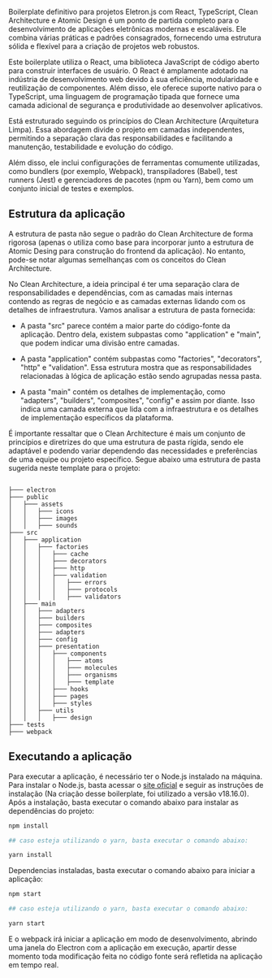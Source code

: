 Boilerplate definitivo para projetos Eletron.js com React, TypeScript, Clean Architecture e Atomic Design é um ponto de partida completo para o desenvolvimento de aplicações eletrônicas modernas e escaláveis. Ele combina várias práticas e padrões consagrados, fornecendo uma estrutura sólida e flexível para a criação de projetos web robustos.

Este boilerplate utiliza o React, uma biblioteca JavaScript de código aberto para construir interfaces de usuário. O React é amplamente adotado na indústria de desenvolvimento web devido à sua eficiência, modularidade e reutilização de componentes. Além disso, ele oferece suporte nativo para o TypeScript, uma linguagem de programação tipada que fornece uma camada adicional de segurança e produtividade ao desenvolver aplicativos.

Está estruturado seguindo os princípios do Clean Architecture (Arquitetura Limpa). Essa abordagem divide o projeto em camadas independentes, permitindo a separação clara das responsabilidades e facilitando a manutenção, testabilidade e evolução do código.

Além disso, ele inclui configurações de ferramentas comumente utilizadas, como bundlers (por exemplo, Webpack), transpiladores (Babel), test runners (Jest) e gerenciadores de pacotes (npm ou Yarn), bem como um conjunto inicial de testes e exemplos.

## Estrutura da aplicação

A estrutura de pasta não segue o padrão do Clean Architecture de forma rigorosa (apenas o utiliza como base para incorporar junto a estrutura de Atomic Desing para construção do frontend da aplicação). No entanto, pode-se notar algumas semelhanças com os conceitos do Clean Architecture.

No Clean Architecture, a ideia principal é ter uma separação clara de responsabilidades e dependências, com as camadas mais internas contendo as regras de negócio e as camadas externas lidando com os detalhes de infraestrutura. Vamos analisar a estrutura de pasta fornecida:

- A pasta "src" parece contém a maior parte do código-fonte da aplicação. Dentro dela, existem subpastas como "application" e "main", que podem indicar uma divisão entre camadas.

- A pasta "application" contém subpastas como "factories", "decorators", "http" e "validation". Essa estrutura mostra que as responsabilidades relacionadas à lógica de aplicação estão sendo agrupadas nessa pasta.

- A pasta "main" contém os detalhes de implementação, como "adapters", "builders", "composites", "config" e assim por diante. Isso indica uma camada externa que lida com a infraestrutura e os detalhes de implementação específicos da plataforma.

É importante ressaltar que o Clean Architecture é mais um conjunto de princípios e diretrizes do que uma estrutura de pasta rígida,  sendo ele adaptável e podendo variar dependendo das necessidades e preferências de uma equipe ou projeto específico. Segue abaixo uma estrutura de pasta sugerida neste template para o projeto:

```

├─── electron
├─── public
│   ├─── assets
│   │   ├─── icons
│   │   ├─── images
│   │   ├─── sounds
├─── src
│   ├─── application
│   │   ├─── factories
│   │   │   ├─── cache
│   │   │   ├─── decorators
│   │   │   ├─── http
│   │   │   ├─── validation
│   │   │   │   ├─── errors
│   │   │   │   ├─── protocols
│   │   │   │   ├─── validators
│   ├─── main
│   │   ├─── adapters
│   │   ├─── builders
│   │   ├─── composites
│   │   ├─── adapters
│   │   ├─── config
│   │   ├─── presentation
│   │   │   ├─── components
│   │   │   │   ├─── atoms
│   │   │   │   ├─── molecules
│   │   │   │   ├─── organisms
│   │   │   │   ├─── template
│   │   │   ├─── hooks
│   │   │   ├─── pages
│   │   │   ├─── styles
│   │   ├─── utils
│   │   │   ├─── design
├─── tests
├─── webpack
```

## Executando a aplicação

Para executar a aplicação, é necessário ter o Node.js instalado na máquina. Para instalar o Node.js, basta acessar o [site oficial](https://nodejs.org/en/download/) e seguir as instruções de instalação (Na criação desse boilerplate, foi utilizado a versão v18.16.0). Após a instalação, basta executar o comando abaixo para instalar as dependências do projeto:

```bash
npm install

## caso esteja utilizando o yarn, basta executar o comando abaixo:

yarn install
```
Dependencias instaladas, basta executar o comando abaixo para iniciar a aplicação:

```bash
npm start

## caso esteja utilizando o yarn, basta executar o comando abaixo:

yarn start
```
E o webpack irá iniciar a aplicação em modo de desenvolvimento, abrindo uma janela do Electron com a aplicação em execução, apartir desse momento toda modificação feita no código fonte será refletida na aplicação em tempo real.
